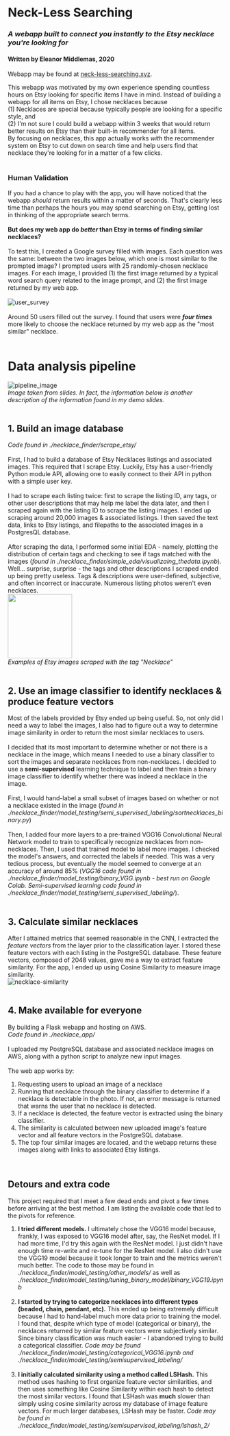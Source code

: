 # Neck-Less Searching
### *A webapp built to connect you instantly to the Etsy necklace you're looking for*
#### Written by Eleanor Middlemas, 2020

Webapp may be found at [neck-less-searching.xyz](neck-less-searching.xyz).

This webapp was motivated by my own experience spending countless hours on Etsy looking for specific items I have in mind. Instead of building a webapp for all items on Etsy, I chose necklaces because <br>(1) Necklaces are special because typically people are looking for a specific style, and <br>(2) I'm not sure I could build a webapp within 3 weeks that would return better results on Etsy than their built-in recommender for all items. <br>By focusing on necklaces, this app actually works *with* the recommender system on Etsy to cut down on search time and help users find that necklace they're looking for in a matter of a few clicks.
<br><br>

### Human Validation
If you had a chance to play with the app, you will have noticed that the webapp *should* return results within a matter of seconds. That's clearly less time than perhaps the hours you may spend searching on Etsy, getting lost in thinking of the appropriate search terms. <br><br>
__But does my web app do *better* than Etsy in terms of finding similar necklaces?__<br><br>
To test this, I created a Google survey filled with images. Each question was the same: between the two images below, which one is most similar to the prompted image? I prompted users with 25 randomly-chosen necklace images. For each image, I provided (1) the first image returned by a typical word search query related to the image prompt, and (2) the first image returned by my web app.<br><br>
![user_survey](./markdown_images/google_survey.png)
<br><br>
Around 50 users filled out the survey. I found that users were __*four times*__ more likely to choose the necklace returned by my web app as the "most similar" necklace.<br><br>

# Data analysis pipeline
![pipeline_image](./markdown_images/pipeline.png)
<br>*Image taken from slides. In fact, the information below is another description of the information found in my demo slides.*<br><br>

## 1. Build an image database
*Code found in ./necklace_finder/scrape_etsy/*<br><br>
First, I had to build a database of Etsy Necklaces listings and associated images. This required that I scrape Etsy. Luckily, Etsy has a user-friendly Python module API, allowing one to easily connect to their API in python with a simple user key. <br><br>
I had to scrape each listing twice: first to scrape the listing ID, any tags, or other user descriptions that may help me label the data later, and then I scraped again with the listing ID to scrape the listing images. I ended up scraping around 20,000 images & associated listings. I then saved the text data, links to Etsy listings, and filepaths to the associated images in a PostgresQL database.<br><br>
After scraping the data, I performed some initial EDA - namely, plotting the distribution of certain tags and checking to see if tags matched with the images (*found in ./necklace_finder/simple_eda/visualizaing_thedata.ipynb*). Well... surprise, surprise - the tags and other descriptions I scraped ended up being pretty useless. Tags & descriptions were user-defined, subjective, and often incorrect or inaccurate. Numerous listing photos weren't even necklaces.<br>
<img src="./markdown_images/not-necklaces.png" alt="" style="width:150px;"/><br>
*Examples of Etsy images scraped with the tag "Necklace"*
<br><br>

## 2. Use an image classifier to identify necklaces & produce feature vectors
Most of the labels provided by Etsy ended up being useful. So, not only did I need a way to label the images, I also had to figure out a way to determine image similarity in order to return the most similar necklaces to users. <br><br>
I decided that its most important to determine whether or not there is a necklace in the image, which means I needed to use a binary classifier to sort the images and separate necklaces from non-necklaces. I decided to use a __semi-supervised__ learning technique to label and then train a binary image classifier to identify whether there was indeed a necklace in the image.<br><br>
First, I would hand-label a small subset of images based on whether or not a necklace existed in the image (*found in ./necklace_finder/model_testing/semi_supervised_labeling/sortnecklaces_binary.py*)<br><br>
Then, I added four more layers to a pre-trained VGG16 Convolutional Neural Network model to train to specifically recognize necklaces from non-necklaces. Then, I used that trained model to label more images. I checked the model's answers, and corrected the labels if needed. This was a very tedious process, but eventually the model seemed to converge at an accuracy of around 85% (*VGG16 code found in ./necklace_finder/model_testing/binary_VGG.ipynb - best run on Google Colab. Semi-supervised learning code found in ./necklace_finder/model_testing/semi_supervised_labeling/*).<br><br>

## 3. Calculate similar necklaces
After I attained metrics that seemed reasonable in the CNN, I extracted the *feature vectors* from the layer prior to the classification layer. I stored these feature vectors with each listing in the PostgreSQL database. These feature vectors, composed of 2048 values, gave me a way to extract feature similarity. For the app, I ended up using Cosine Similarity to measure image similarity.<br>
![necklace-similarity](./markdown_images/cosine_similarity.png)
<br><br>

## 4. Make available for everyone
By building a Flask webapp and hosting on AWS. <br>*Code found in ./necklace_app/*<br><br>
I uploaded my PostgreSQL database and associated necklace images on AWS, along with a python script to analyze new input images.<br><br>
The web app works by: 
1. Requesting users to upload an image of a necklace
2. Running that necklace through the binary classifier to determine if a necklace is detectable in the photo. If not, an error message is returned that warns the user that no necklace is detected.
3. If a necklace is detected, the feature vector is extracted using the binary classifier.
4. The similarity is calculated between new uploaded image's feature vector and all feature vectors in the PostgreSQL database. 
5. The top four similar images are located, and the webapp returns these images along with links to associated Etsy listings.
<br>

## Detours and extra code
This project required that I meet a few dead ends and pivot a few times before arriving at the best method. I am listing the available code that led to the pivots for reference.
1. __I tried different models.__ I ultimately chose the VGG16 model because, frankly, I was exposed to VGG16 model after, say, the ResNet model. If I had more time, I'd try this again with the ResNet model. I just didn't have enough time re-write and re-tune for the ResNet model. I also didn't use the VGG19 model because it took longer to train and the metrics weren't much better. The code to those may be found in *./necklace_finder/model_testing/other_models/* as well as *./necklace_finder/model_testing/tuning_binary_model/binary_VGG19.ipynb*
<br><br>
2. __I started by trying to categorize necklaces into different types (beaded, chain, pendant, etc).__ This ended up being extremely difficult because I had to hand-label much more data prior to training the model. I found that, despite which type of model (categorical or binary), the necklaces returned by similar feature vectors were subjectively similar. Since binary classification was much easier - I abandoned trying to build a categorical classifier. *Code may be found ./necklace_finder/model_testing/categorical_VGG16.ipynb and ./necklace_finder/model_testing/semisupervised_labeling/*
<br><br>
3. __I initially calculated similarity using a method called LSHash.__ This method uses hashing to first organize feature vector similarities, and then uses something like Cosine Similarity within each hash to detect the most similar vectors. I found that LSHash was __much__ slower than simply using cosine similarity across my database of image feature vectors. For much larger databases, LSHash may be faster. *Code may be found in ./necklace_finder/model_testing/semisupervised_labeling/lshash_2/* 
